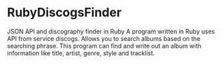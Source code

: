 # RubyDiscogsFinder
JSON API and discography finder in Ruby
A program written in Ruby uses API from service discogs. Allows you to search albums based on the searching phrase. This program can find and write out an album with information like title, artist, genre, style and tracklist.

